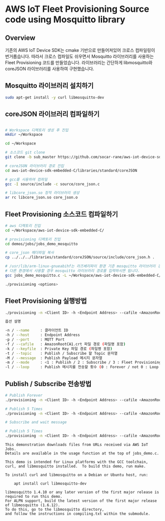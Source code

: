# AWS IoT Fleet Provisioning Source code using Mosquitto library

## Overview

기존의 AWS IoT Device SDK는 cmake 기반으로 만들어져있어 크로스 컴파일링이 번거롭습니다.
따라서 크로스 컴파일도 쉬우면서 Mosquitto 라이브러리를 사용하는 Fleet Provisioning 코드를 만들었습니다.
라이브러리는 간단하게 libmosquitto와 coreJSON 라이브러리를 사용하여 구현했습니다. 

## Mosquitto 라이브러리 설치하기

```sh
sudo apt-get install -y curl libmosquitto-dev
```

## coreJSON 라이브러리 컴파일하기

```sh

# Workspace 디렉토리 생성 후 진입
mkdir ~/Workspace

cd ~/Workspace

# 소스코드 git clone 
git clone -b sub_master https://github.com/socar-rane/aws-iot-device-sdk-embedded-C.git --recurse-submodules

# coreJSON 라이브러리 경로 진입
cd aws-iot-device-sdk-embedded-C/libraries/standard/coreJSON

# gcc를 사용하여 컴파일
gcc -I source/include -c source/core_json.c

# libcore_json.so 정적 라이브러리 생성
ar rc libcore_json.so core_json.o
```

## Fleet Provisioning 소스코드 컴파일하기

```sh
# aws 디렉토리 진입
cd ~/Workspace/aws-iot-device-sdk-embedded-C/

# provisioning 디렉토리 진입 
cd demos/jobs/jobs_demo_mosquitto

# core_json 헤더파일 복사
cp ../../../libraries/standard/coreJSON/source/include/core_json.h .

# /usr/lib/arm-linux-gnueabihf는 라즈베리파이 환경 기준 mosquitto 라이브러리 경로입니다.
# 다른 환경에서 사용할 경우 mosquitto 라이브러리 경로를 입력하시면 됩니다.
gcc jobs_demo_mosquitto.c -L ~/Workspace/aws-iot-device-sdk-embedded-C/libraries/standard/coreJSON -lcore_json -L/usr/lib/arm-linux-gnueabihf/ -lmosquitto -o provisioning

./provisioning <options>
```

## Fleet Provisioning 실행방법

```sh
./provisioning -n <Client ID> -h <Endpoint Address> --cafile <AmazonRootCA1.crt 파일 경로> --certfile <Certificate 파일 경로> --keyfile <Private 인증서 파일 경로> -m 3

옵션 설명

-n / --name     : 클라이언트 ID 
-h / --host     : Endpoint Address
-p / --port     : MQTT Port
-f / --cafile   : AmazonRootCA1.crt 파일 경로 (파일명 포함)
-k / --keyfile  : Private Key 파일 경로 (파일명 포함)
-t / --topic    : Publish / Subscribe 할 Topic 문자열
-M / --message  : Publish Payload 메시지 문자열
-m / --mode     : <1 : Publish / 2 : Subscribe / 3 : Fleet Provisioning>
-l / --loop     : Publish 메시지를 전송할 횟수 (0 : Forever / not 0 : Loop count)

```

## Publish / Subscribe 전송방법

```sh
# Publish Forever
./provisioning -n <Client ID> -h <Endpoint Address> --cafile <AmazonRootCA1.crt 파일 경로> --certfile <Certificate 파일 경로> --keyfile <Private 인증서 파일 경로> -m 1 -M <Publish Payload Message> -t <Publish Topic> -l 0

# Publish 5 Times
./provisioning -n <Client ID> -h <Endpoint Address> --cafile <AmazonRootCA1.crt 파일 경로> --certfile <Certificate 파일 경로> --keyfile <Private 인증서 파일 경로> -m 1 -M <Publish Payload Message> -t <Publish Topic> -l 5

# Subscribe and wait message

# Publish 5 Times
./provisioning -n <Client ID> -h <Endpoint Address> --cafile <AmazonRootCA1.crt 파일 경로> --certfile <Certificate 파일 경로> --keyfile <Private 인증서 파일 경로> -m 2 -M -t <Subscribe Topic>
```






























































































































































```
This demonstration downloads files from URLs received via AWS IoT Jobs.
Details are available in the usage function at the top of jobs_demo.c.

This demo is intended for Linux platforms with the GCC toolchain,
curl, and libmosquitto installed.  To build this demo, run make.

To install curl and libmosquitto on a Debian or Ubuntu host, run:

    apt install curl libmosquitto-dev

libmosquitto 1.4.10 or any later version of the first major release is required to run this demo.
For ALPN support, build the latest version of the first major release of libmosquitto (1.6.12).
To do this, go to the libmosquitto directory,
and follow the instructions in compiling.txt within the submodule.
